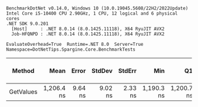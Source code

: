 ```

BenchmarkDotNet v0.14.0, Windows 10 (10.0.19045.5608/22H2/2022Update)
Intel Core i5-10400 CPU 2.90GHz, 1 CPU, 12 logical and 6 physical cores
.NET SDK 9.0.201
  [Host]     : .NET 8.0.14 (8.0.1425.11118), X64 RyuJIT AVX2
  Job-HFQNPD : .NET 8.0.14 (8.0.1425.11118), X64 RyuJIT AVX2

EvaluateOverhead=True  Runtime=.NET 8.0  Server=True  
Namespace=DotNetTips.Spargine.Core.BenchmarkTests  

```
| Method    | Mean       | Error   | StdDev  | StdErr  | Min        | Q1         | Median     | Q3         | Max        | Op/s      | CI99.9% Margin | Iterations | Kurtosis | MValue | Skewness | Rank | LogicalGroup | Baseline | Gen0   | Exceptions | Code Size | Completed Work Items | Lock Contentions | Allocated |
|---------- |-----------:|--------:|--------:|--------:|-----------:|-----------:|-----------:|-----------:|-----------:|----------:|---------------:|-----------:|---------:|-------:|---------:|-----:|------------- |--------- |-------:|-----------:|----------:|---------------------:|-----------------:|----------:|
| GetValues | 1,206.4 ns | 9.64 ns | 9.02 ns | 2.33 ns | 1,190.3 ns | 1,200.7 ns | 1,208.1 ns | 1,214.2 ns | 1,218.2 ns | 828,916.1 |       6.336 ns |      15.00 |    1.763 |  2.000 |  -0.3498 |    1 | *            | No       | 0.0076 |          - |   1,889 B |                    - |                - |     840 B |
